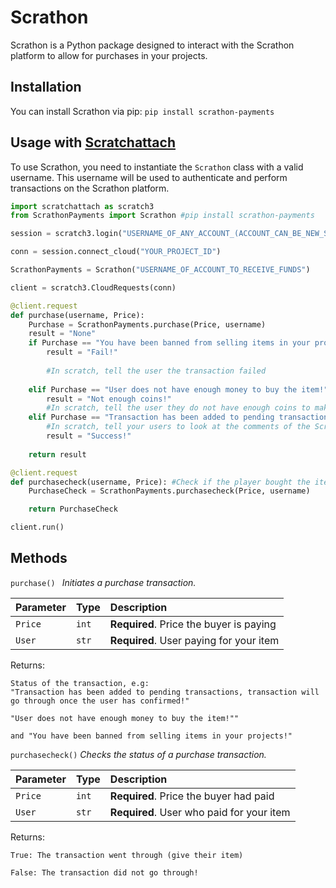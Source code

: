 # Scrathon

Scrathon is a Python package designed to interact with the Scrathon platform to allow for purchases in your projects.

## Installation

You can install Scrathon via pip: ```pip install scrathon-payments```

## Usage with [Scratchattach](https://github.com/TimMcCool/scratchattach)

To use Scrathon, you need to instantiate the `Scrathon` class with a valid username. This username will be used to authenticate and perform transactions on the Scrathon platform.


```python
import scratchattach as scratch3
from ScrathonPayments import Scrathon #pip install scrathon-payments

session = scratch3.login("USERNAME_OF_ANY_ACCOUNT_(ACCOUNT_CAN_BE_NEW_SCRATCHER)", "PASSWORD")

conn = session.connect_cloud("YOUR_PROJECT_ID")

ScrathonPayments = Scrathon("USERNAME_OF_ACCOUNT_TO_RECEIVE_FUNDS")

client = scratch3.CloudRequests(conn)

@client.request
def purchase(username, Price):
    Purchase = ScrathonPayments.purchase(Price, username)
    result = "None"
    if Purchase == "You have been banned from selling items in your projects!":
        result = "Fail!"
        
        #In scratch, tell the user the transaction failed
        
    elif Purchase == "User does not have enough money to buy the item!":
        result = "Not enough coins!"
        #In scratch, tell the user they do not have enough coins to make the purchase
    elif Purchase == "Transaction has been added to pending transactions, transaction will go through once the user has confirmed!":
        #In scratch, tell your users to look at the comments of the Scrathon project and find their verification comment in the project's comments, reply to it with 'yes' and the transaction will go through!
        result = "Success!"
    
    return result

@client.request
def purchasecheck(username, Price): #Check if the player bought the item so you can give them the promised item (If you don't give the item to the player you will get banned from selling items)
    PurchaseCheck = ScrathonPayments.purchasecheck(Price, username)

    return PurchaseCheck

client.run()
```


## Methods
```purchase() ```   *Initiates a purchase transaction.*

| Parameter | Type     | Description                |
| :-------- | :------- | :------------------------- |
| `Price` | `int` | **Required**. Price the buyer is paying |
| `User` | `str` | **Required**. User paying for your item |

Returns:
```
Status of the transaction, e.g: 
"Transaction has been added to pending transactions, transaction will go through once the user has confirmed!"

"User does not have enough money to buy the item!""

and "You have been banned from selling items in your projects!"
```

```purchasecheck()```  *Checks the status of a purchase transaction.*

| Parameter | Type     | Description                |
| :-------- | :------- | :------------------------- |
| `Price` | `int` | **Required**. Price the buyer had paid |
| `User` | `str` | **Required**. User who paid for your item |

Returns:
```
True: The transaction went through (give their item)

False: The transaction did not go through!
```
